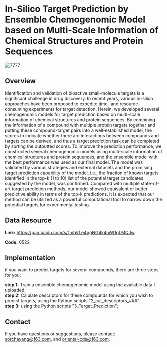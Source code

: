 # In-Silico Target Prediction by Ensemble Chemogenomic Model based on Multi-Scale Information of Chemical Structures and Protein Sequences

![7777](https://user-images.githubusercontent.com/106001963/169690953-8c947c7b-fe2a-42d0-8560-6585b9c439ad.png)

## Overview
Identification and validation of bioactive small-molecule targets is a significant challenge in drug discovery. In recent years, various in-silico approaches have been proposed to expedite time- and resource-consuming experiments for target detection. Herein, we developed several chemogenomic models for target prediction based on multi-scale information of chemical structures and protein sequences. By combining the information of a compound with multiple protein targets together and putting these compound-target pairs into a well-established model, the scores to indicate whether there are interactions between compounds and targets can be derived, and thus a target prediction task can be completed by sorting the outputted scores. To improve the prediction performance, we constructed several chemogenomic models using multi-scale information of chemical structures and protein sequences, and the ensemble model with the best performance was used as our final model. The model was validated by various strategies and external datasets and the promising target prediction capability of the model, i.e., the fraction of known targets identified in the top-k (1 to 10) list of the potential target candidates suggested by the model, was confirmed. Compared with multiple state-of-art target prediction methods, our model showed equivalent or better predictive ability in terms of the top-k predictions. It is expected that our method can be utilized as a powerful computational tool to narrow down the potential targets for experimental testing.

## Data Resource
**Link:** https://pan.baidu.com/s/1mbVLe4qgNG4k4mW1qLMQJw    

**Code:** 0522

## Implementation
if you want to predict targets for several compounds, there are three steps for you:   

**step 1:** Train a ensemble chemogenomic model using the available data I uploaded;   
**step 2:** Calulate descriptors for these compounds for which you wish to predict targets, using the Python scripts "2_cal_descriptors_###";   
**step 3:** using the Python scripts "3_Target_Prediction"; 
  

  

## Contact
If you have questions or suggestions, please contact: sorchayang@163.com, and oriental-cds@163.com.
